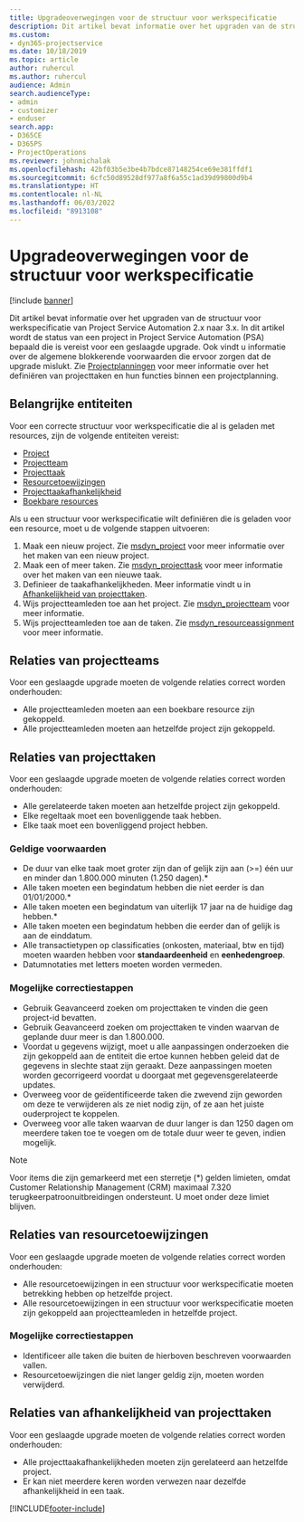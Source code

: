 ```yaml
---
title: Upgradeoverwegingen voor de structuur voor werkspecificatie
description: Dit artikel bevat informatie over het upgraden van de structuur voor werkspecificatie van Project Service Automation 2.x naar 3.x.
ms.custom:
- dyn365-projectservice
ms.date: 10/18/2019
ms.topic: article
author: ruhercul
ms.author: ruhercul
audience: Admin
search.audienceType:
- admin
- customizer
- enduser
search.app:
- D365CE
- D365PS
- ProjectOperations
ms.reviewer: johnmichalak
ms.openlocfilehash: 42bf03b5e3be4b7bdce87148254ce69e381ffdf1
ms.sourcegitcommit: 6cfc50d89528df977a8f6a55c1ad39d99800d9b4
ms.translationtype: HT
ms.contentlocale: nl-NL
ms.lasthandoff: 06/03/2022
ms.locfileid: "8913108"
---
```

# <a name="upgrade-considerations-for-the-work-breakdown-structure"></a>Upgradeoverwegingen voor de structuur voor werkspecificatie

[!include [banner](../includes/psa-now-project-operations.md)]

Dit artikel bevat informatie over het upgraden van de structuur voor werkspecificatie van Project Service Automation 2.x naar 3.x. In dit artikel wordt de status van een project in Project Service Automation (PSA) bepaald die is vereist voor een geslaagde upgrade. Ook vindt u informatie over de algemene blokkerende voorwaarden die ervoor zorgen dat de upgrade mislukt. Zie [Projectplanningen](project-creating.md) voor meer informatie over het definiëren van projecttaken en hun functies binnen een projectplanning.

## <a name="key-entities"></a>Belangrijke entiteiten
Voor een correcte structuur voor werkspecificatie die al is geladen met resources, zijn de volgende entiteiten vereist:

- [Project](/dynamics365/customerengagement/on-premises/developer/entities/msdyn_project)
- [Projectteam](/dynamics365/customerengagement/on-premises/developer/entities/msdyn_projectteam)
- [Projecttaak](/dynamics365/customerengagement/on-premises/developer/entities/msdyn_projecttask)
- [Resourcetoewijzingen](/dynamics365/customerengagement/on-premises/developer/entities/msdyn_resourceassignment)
- [Projecttaakafhankelijkheid](/dynamics365/customerengagement/on-premises/developer/entities/msdyn_projecttaskdependency)
- [Boekbare resources](/dynamics365/customerengagement/on-premises/developer/entities/bookableresource)

Als u een structuur voor werkspecificatie wilt definiëren die is geladen voor een resource, moet u de volgende stappen uitvoeren:

1. Maak een nieuw project. Zie [msdyn_project](/dynamics365/customerengagement/on-premises/developer/entities/msdyn_project) voor meer informatie over het maken van een nieuw project.
2. Maak een of meer taken. Zie [msdyn_projecttask](/dynamics365/customerengagement/on-premises/developer/entities/msdyn_projecttask) voor meer informatie over het maken van een nieuwe taak.
3. Definieer de taakafhankelijkheden. Meer informatie vindt u in [Afhankelijkheid van projecttaken](/dynamics365/customerengagement/on-premises/developer/entities/msdyn_projecttaskdependency).
4. Wijs projectteamleden toe aan het project. Zie [msdyn_projectteam](/dynamics365/customerengagement/on-premises/developer/entities/msdyn_projectteam) voor meer informatie.
5. Wijs projectteamleden toe aan de taken. Zie [msdyn_resourceassignment](/dynamics365/customerengagement/on-premises/developer/entities/msdyn_resourceassignment) voor meer informatie.

## <a name="project-team-relationships"></a>Relaties van projectteams

Voor een geslaagde upgrade moeten de volgende relaties correct worden onderhouden:
- Alle projectteamleden moeten aan een boekbare resource zijn gekoppeld.
- Alle projectteamleden moeten aan hetzelfde project zijn gekoppeld. 

## <a name="project-task-relationships"></a>Relaties van projecttaken
Voor een geslaagde upgrade moeten de volgende relaties correct worden onderhouden:

- Alle gerelateerde taken moeten aan hetzelfde project zijn gekoppeld.
- Elke regeltaak moet een bovenliggende taak hebben.
- Elke taak moet een bovenliggend project hebben.

### <a name="valid-conditions"></a>Geldige voorwaarden

- De duur van elke taak moet groter zijn dan of gelijk zijn aan (>=) één uur en minder dan 1.800.000 minuten (1.250 dagen).*
- Alle taken moeten een begindatum hebben die niet eerder is dan 01/01/2000.*
- Alle taken moeten een begindatum van uiterlijk 17 jaar na de huidige dag hebben.*
- Alle taken moeten een begindatum hebben die eerder dan of gelijk is aan de einddatum.
- Alle transactietypen op classificaties (onkosten, materiaal, btw en tijd) moeten waarden hebben voor **standaardeenheid** en **eenhedengroep**.
- Datumnotaties met letters moeten worden vermeden.

### <a name="potential-mitigation-steps"></a>Mogelijke correctiestappen
- Gebruik Geavanceerd zoeken om projecttaken te vinden die geen project-id bevatten.
- Gebruik Geavanceerd zoeken om projecttaken te vinden waarvan de geplande duur meer is dan 1.800.000.
- Voordat u gegevens wijzigt, moet u alle aanpassingen onderzoeken die zijn gekoppeld aan de entiteit die ertoe kunnen hebben geleid dat de gegevens in slechte staat zijn geraakt. Deze aanpassingen moeten worden gecorrigeerd voordat u doorgaat met gegevensgerelateerde updates.
- Overweeg voor de geïdentificeerde taken die zwevend zijn geworden om deze te verwijderen als ze niet nodig zijn, of ze aan het juiste ouderproject te koppelen.
- Overweeg voor alle taken waarvan de duur langer is dan 1250 dagen om meerdere taken toe te voegen om de totale duur weer te geven, indien mogelijk.

> [!NOTE]
> Voor items die zijn gemarkeerd met een sterretje (\*) gelden limieten, omdat Customer Relationship Management (CRM) maximaal 7.320 terugkeerpatroonuitbreidingen ondersteunt. U moet onder deze limiet blijven.

## <a name="resource-assignment-relationships"></a>Relaties van resourcetoewijzingen
Voor een geslaagde upgrade moeten de volgende relaties correct worden onderhouden:

- Alle resourcetoewijzingen in een structuur voor werkspecificatie moeten betrekking hebben op hetzelfde project.
- Alle resourcetoewijzingen in een structuur voor werkspecificatie moeten zijn gekoppeld aan projectteamleden in hetzelfde project.

### <a name="potential-mitigation-steps"></a>Mogelijke correctiestappen
- Identificeer alle taken die buiten de hierboven beschreven voorwaarden vallen.  
- Resourcetoewijzingen die niet langer geldig zijn, moeten worden verwijderd.

## <a name="project-task-dependency-relationships"></a>Relaties van afhankelijkheid van projecttaken
Voor een geslaagde upgrade moeten de volgende relaties correct worden onderhouden:

- Alle projecttaakafhankelijkheden moeten zijn gerelateerd aan hetzelfde project.
- Er kan niet meerdere keren worden verwezen naar dezelfde afhankelijkheid in een taak.


[!INCLUDE[footer-include](../includes/footer-banner.md)]
